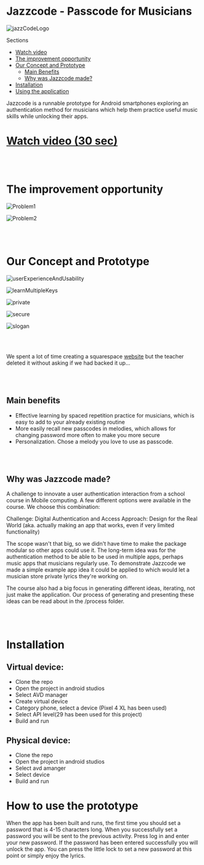 # Jazzcode - Passcode for Musicians
![jazzCodeLogo](https://github.com/yiar/Jazzcode/blob/master/WebsiteAssets/JazzCodeLogo.jpeg?raw=true)

Sections
- [Watch video](#watch-video)
- [The improvement opportunity](#the-improvement-opportunity)
- [Our Concept and Prototype](#our-concept-and-prototype)
  * [Main Benefits](#main-benefits)
  * [Why was Jazzcode made?](#why-was-jazzcode-made)
- [Installation](#installation)
- [Using the application](#how-to-use-the-prototype)


Jazzcode is a runnable prototype for Android smartphones exploring an authentication method for musicians which help them practice useful music skills while unlocking their apps.

# [Watch video (30 sec) ](https://youtu.be/dhQ1iShV8ak)

 <br/><br/>


# The improvement opportunity

![Problem1](https://github.com/yiar/Jazzcode/blob/master/WebsiteAssets/Problem%201.jpeg?raw=true)

![Problem2](https://github.com/yiar/Jazzcode/blob/master/WebsiteAssets/Problem%202.jpeg?raw=true)

 <br/><br/>

# Our Concept and Prototype



![userExperienceAndUsability](https://github.com/yiar/Jazzcode/blob/master/WebsiteAssets/userExperienceAndUsability.jpeg?raw=true)

![learnMultipleKeys](https://github.com/yiar/Jazzcode/blob/master/WebsiteAssets/learnMultipleKeys.jpeg?raw=true)

![private](https://github.com/yiar/Jazzcode/blob/master/WebsiteAssets/private.jpeg?raw=true)

![secure](https://github.com/yiar/Jazzcode/blob/master/WebsiteAssets/secure.jpeg?raw=true)




![slogan](https://github.com/yiar/Jazzcode/blob/master/WebsiteAssets/slogan.jpeg?raw=true)

 <br/><br/>

We spent a lot of time creating a squarespace [website](https://kazoo-oleander-d6cc.squarespace.com/?p) but the teacher deleted it without asking if we had backed it up...

 <br/><br/>

## Main benefits
- Effective learning by spaced repetition practice for musicians, which is easy to add to your already existing routine
- More easily recall new passcodes in melodies, which allows for changing password more often to make you more secure
- Personalization. Chose a melody you love to use as passcode.

 <br/><br/>

## Why was Jazzcode made?

A challenge to innovate a user authentication interaction from a school course in Mobile computing.
A few different options were available in the course. We choose this combination:

Challenge: Digital Authentication and Access
Approach: Design for the Real World (aka. actually making an app that works, even if very limited functionality)

The scope wasn't that big, so we didn't have time to make the package modular so other apps could use it.
The long-term idea was for the authentication method to be able to be used in multiple apps, perhaps music apps that musicians regularly use. To demonstrate Jazzcode we made a simple example app idea it could be applied to which would let a musician store private lyrics they're working on.

The course also had a big focus in generating different ideas, iterating, not just make the application. Our process of generating and presenting these ideas can be read about in the /process folder.



 <br/><br/>


# Installation

## Virtual device:

- Clone the repo
- Open the project in android studios
- Select AVD manager
- Create virtual device
- Category phone, select a device (Pixel 4 XL has been used)
- Select API level(29 has been used for this project)
- Build and run

## Physical device:
- Clone the repo
- Open the project in android studios
- Select avd amanger
- Select device
- Build and run


# How to use the prototype
When the app has been built and runs, the first time you should set a password that is 4-15 characters long.
When you successfully set a password you will be sent to the previous activity. 
Press log in and enter your new password.
If the password has been entered successfully you will unlock the app. You can press the little lock to set a new password at this point or simply enjoy the lyrics.
